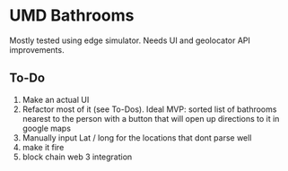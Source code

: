 # UMD Bathrooms

Mostly tested using edge simulator. Needs UI and geolocator API improvements.

## To-Do
1. Make an actual UI
2. Refactor most of it (see To-Dos). Ideal MVP: sorted list of bathrooms nearest to the person with a button that will open up directions to it in google maps
3. Manually input Lat / long for the locations that dont parse well
4. make it fire 
5. block chain web 3 integration